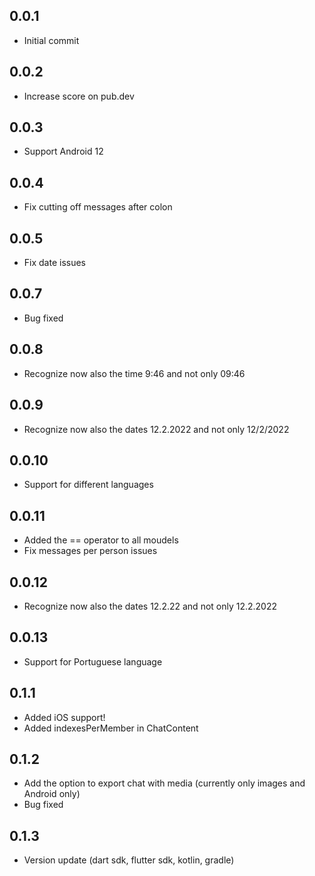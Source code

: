 ## 0.0.1

* Initial commit

## 0.0.2

* Increase score on pub.dev

## 0.0.3

* Support Android 12

## 0.0.4

* Fix cutting off messages after colon

## 0.0.5

* Fix date issues

## 0.0.7

* Bug fixed

## 0.0.8

* Recognize now also the time 9:46 and not only 09:46

## 0.0.9

* Recognize now also the dates 12.2.2022 and not only 12/2/2022

## 0.0.10

* Support for different languages

## 0.0.11

* Added the == operator to all moudels
* Fix messages per person issues

## 0.0.12

* Recognize now also the dates 12.2.22 and not only 12.2.2022

## 0.0.13

* Support for Portuguese language

## 0.1.1

* Added iOS support!
* Added indexesPerMember in ChatContent

## 0.1.2

* Add the option to export chat with media (currently only images and Android only)
* Bug fixed

## 0.1.3

* Version update (dart sdk, flutter sdk, kotlin, gradle)